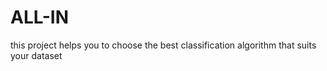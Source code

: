 # ALL-IN
this project helps you to choose the best classification algorithm that suits your dataset 
